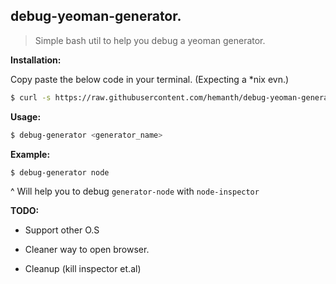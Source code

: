 ## debug-yeoman-generator.
> Simple bash util to help you debug a yeoman generator.


__Installation:__

Copy paste the below code in your terminal. (Expecting a *nix evn.)

```sh
$ curl -s https://raw.githubusercontent.com/hemanth/debug-yeoman-generator/master/debug-generator.sh > /usr/local/bin/debug-generator; chmod a+x /usr/local/bin/debug-generator
```
__Usage:__

```sh
$ debug-generator <generator_name>
```

__Example:__

```sh
$ debug-generator node
```

^ Will help you to debug `generator-node` with `node-inspector`

__TODO:__

* Support other O.S

* Cleaner way to open browser.

* Cleanup (kill inspector et.al)
